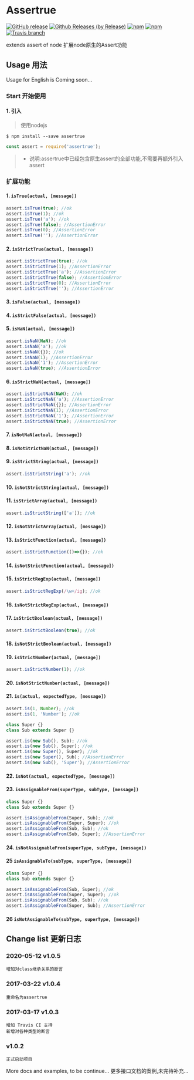 # Assertrue

[![GitHub release](https://img.shields.io/github/release/wm123450405/assertrue.svg)](https://github.com/wm123450405/assertrue)
[![Github Releases (by Release)](https://img.shields.io/github/downloads/wm123450405/assertrue/total.svg)](https://github.com/wm123450405/assertrue)
[![npm](https://img.shields.io/npm/v/assertrue.svg)](https://www.npmjs.com/package/assertrue)
[![npm](https://img.shields.io/npm/dm/assertrue.svg)](https://www.npmjs.com/package/assertrue)
[![Travis branch](https://img.shields.io/travis/wm123450405/assertrue.svg)](https://travis-ci.org/wm123450405/assertrue)

extends assert of node
扩展node原生的Assert功能

## Usage 用法

Usage for English is Coming soon...

### Start 开始使用

#### 1. 引入
>使用nodejs
```
$ npm install --save assertrue
```
```javascript
const assert = require('assertrue');
```
> * 说明:assertrue中已经包含原生assert的全部功能,不需要再额外引入assert

### 扩展功能

#### 1. `isTrue(actual, [message])`
```javascript
assert.isTrue(true); //ok
assert.isTrue(1); //ok
assert.isTrue('a'); //ok
assert.isTrue(false); //AssertionError
assert.isTrue(0); //AssertionError
assert.isTrue(''); //AssertionError
```

#### 2. `isStrictTrue(actual, [message])`
```javascript
assert.isStrictTrue(true); //ok
assert.isStrictTrue(1); //AssertionError
assert.isStrictTrue('a'); //AssertionError
assert.isStrictTrue(false); //AssertionError
assert.isStrictTrue(0); //AssertionError
assert.isStrictTrue(''); //AssertionError
```

#### 3. `isFalse(actual, [message])`

#### 4. `isStrictFalse(actual, [message])`

#### 5. `isNaN(actual, [message])`
```javascript
assert.isNaN(NaN); //ok
assert.isNaN('a'); //ok
assert.isNaN({}); //ok
assert.isNaN(1); //AssertionError
assert.isNaN('1'); //AssertionError
assert.isNaN(true); //AssertionError
```

#### 6. `isStrictNaN(actual, [message])`
```javascript
assert.isStrictNaN(NaN); //ok
assert.isStrictNaN('a'); //AssertionError
assert.isStrictNaN({}); //AssertionError
assert.isStrictNaN(1); //AssertionError
assert.isStrictNaN('1'); //AssertionError
assert.isStrictNaN(true); //AssertionError
```

#### 7. `isNotNaN(actual, [message])`

#### 8. `isNotStrictNaN(actual, [message])`

#### 9. `isStrictString(actual, [message])`
```javascript
assert.isStrictString('a'); //ok
```

#### 10. `isNotStrictString(actual, [message])`

#### 11. `isStrictArray(actual, [message])`
```javascript
assert.isStrictString(['a']); //ok
```

#### 12. `isNotStrictArray(actual, [message])`

#### 13. `isStrictFunction(actual, [message])`
```javascript
assert.isStrictFunction(()=>{}); //ok
```

#### 14. `isNotStrictFunction(actual, [message])`

#### 15. `isStrictRegExp(actual, [message])`
```javascript
assert.isStrictRegExp(/\w+/ig); //ok
```

#### 16. `isNotStrictRegExp(actual, [message])`

#### 17. `isStrictBoolean(actual, [message])`
```javascript
assert.isStrictBoolean(true); //ok
```

#### 18. `isNotStrictBoolean(actual, [message])`

#### 19. `isStrictNumber(actual, [message])`
```javascript
assert.isStrictNumber(1); //ok
```

#### 20. `isNotStrictNumber(actual, [message])`

#### 21. `is(actual, expectedType, [message])`
```javascript
assert.is(1, Number); //ok
assert.is(1, 'Number'); //ok

class Super {}
class Sub extends Super {}

assert.is(new Sub(), Sub); //ok
assert.is(new Sub(), Super); //ok
assert.is(new Super(), Super); //ok
assert.is(new Super(), Sub); //AssertionError
assert.is(new Sub(), 'Super'); //AssertionError
```

#### 22. `isNot(actual, expectedType, [message])`

#### 23. `isAssignableFrom(superType, subType, [message])`
```javascript
class Super {}
class Sub extends Super {}

assert.isAssignableFrom(Super, Sub); //ok
assert.isAssignableFrom(Super, Super); //ok
assert.isAssignableFrom(Sub, Sub); //ok
assert.isAssignableFrom(Sub, Super); //AssertionError
```

#### 24. `isNotAssignableFrom(superType, subType, [message])`

#### 25 `isAssignableTo(subType, superType, [message])`
```javascript
class Super {}
class Sub extends Super {}

assert.isAssignableFrom(Sub, Super); //ok
assert.isAssignableFrom(Super, Super); //ok
assert.isAssignableFrom(Sub, Sub); //ok
assert.isAssignableFrom(Super, Sub); //AssertionError
```

#### 26 `isNotAssignableTo(subType, superType, [message])`

## Change list 更新日志

### 2020-05-12 v1.0.5

    增加对class继承关系的断言

### 2017-03-22 v1.0.4

	重命名为assertrue

### 2017-03-17 v1.0.3

	增加 Travis CI 支持
	新增对各种类型的断言

### v1.0.2

	正式启动项目

More docs and examples, to be continue...
更多接口文档的案例,未完待补充...  
